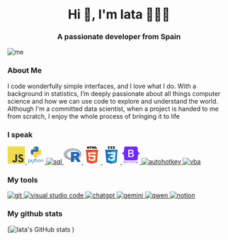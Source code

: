 <h1 align="center">Hi 👋, I'm Iata 👨🏽‍🎤</h1>
<h3 align="center">A passionate developer from Spain</h3>

![me](https://private-user-images.githubusercontent.com/202996907/497784694-adcb428e-2b82-4dd8-9d8c-0120e81e14e3.png?jwt=eyJ0eXAiOiJKV1QiLCJhbGciOiJIUzI1NiJ9.eyJpc3MiOiJnaXRodWIuY29tIiwiYXVkIjoicmF3LmdpdGh1YnVzZXJjb250ZW50LmNvbSIsImtleSI6ImtleTUiLCJleHAiOjE3NTk3NTEwNDAsIm5iZiI6MTc1OTc1MDc0MCwicGF0aCI6Ii8yMDI5OTY5MDcvNDk3Nzg0Njk0LWFkY2I0MjhlLTJiODItNGRkOC05ZDhjLTAxMjBlODFlMTRlMy5wbmc_WC1BbXotQWxnb3JpdGhtPUFXUzQtSE1BQy1TSEEyNTYmWC1BbXotQ3JlZGVudGlhbD1BS0lBVkNPRFlMU0E1M1BRSzRaQSUyRjIwMjUxMDA2JTJGdXMtZWFzdC0xJTJGczMlMkZhd3M0X3JlcXVlc3QmWC1BbXotRGF0ZT0yMDI1MTAwNlQxMTM5MDBaJlgtQW16LUV4cGlyZXM9MzAwJlgtQW16LVNpZ25hdHVyZT1jNTdiZmVkYWFjZTg1MzgyYmEyYWM1MzE3NTIzMTJmOWM4ZTdjMmI5ZjU5YmI1YzY1ZTNhMjU4MzAzYTQ5ZWEyJlgtQW16LVNpZ25lZEhlYWRlcnM9aG9zdCJ9.Nb6CrDC9c1XktrtQIyUSfbN_2Zih7J5bPVIVPh_qGg0)

### About Me

<p>I code wonderfully simple interfaces, and I love what I do. With a background in statistics, I’m deeply passionate about all things computer science and how we can use code to explore and understand the world. Although I'm a committed data scientist, when a project is handed to me from scratch, I enjoy the whole process of bringing it to life</p>

### I speak

<p align="left">
<a href="https://developer.mozilla.org/en-US/docs/Web/JavaScript" target="_blank">
<img src="https://raw.githubusercontent.com/devicons/devicon/master/icons/javascript/javascript-original.svg" alt="javascript" width="40" height="40"/>
</a>
<a href="https://www.python.org" target="_blank" rel="noreferrer">
<img src="https://raw.githubusercontent.com/devicons/devicon/master/icons/python/python-original-wordmark.svg" alt="python" width="40" height="40"/>
</a>
<a href="https://en.wikipedia.org/wiki/SQL" target="_blank" rel="noreferrer">
<img src="https://www.svgrepo.com/show/331760/sql-database-generic.svg" alt="sql" width="40" height="40"/>
</a>
<a href="https://www.r-project.org/" target="_blank" rel="noreferrer">
<img src="https://raw.githubusercontent.com/devicons/devicon/master/icons/r/r-original.svg" alt="r" width="40" height="40"/>
</a>
<a href="https://www.w3.org/html/" target="_blank">
<img src="https://raw.githubusercontent.com/devicons/devicon/master/icons/html5/html5-original-wordmark.svg" alt="html5" width="40" height="40"/>
</a>
<a href="https://www.w3schools.com/css/" target="_blank">
<img src="https://raw.githubusercontent.com/devicons/devicon/master/icons/css3/css3-original-wordmark.svg" alt="css3" width="40" height="40"/>
</a>
<a href="https://getbootstrap.com" target="_blank">
<img src="https://raw.githubusercontent.com/devicons/devicon/master/icons/bootstrap/bootstrap-plain-wordmark.svg" alt="bootstrap" width="40" height="40"/>
</a>
<a href="https://www.autohotkey.com/" target="_blank" rel="noreferrer">
<img src="https://www.svgrepo.com/show/353416/autohotkey.svg" alt="autohotkey" width="40" height="40"/>
</a>
<a href="https://learn.microsoft.com/en-us/office/vba/api/overview/" target="_blank" rel="noreferrer">
<img src="https://www.svgrepo.com/show/373589/vba.svg" alt="vba" width="40" height="40"/>
</a>
</p>


### My tools

<p align="left">
<a href="https://git-scm.com/" target="_blank">
<img src="https://www.vectorlogo.zone/logos/git-scm/git-scm-icon.svg" alt="git" width="40" height="40"/>
</a>
<a href="https://code.visualstudio.com/" target="_blank">
<img src="https://user-images.githubusercontent.com/12766483/129493491-fe6f8ccb-7d6a-4348-9212-8e06510d56b7.png" alt="visual studio code" width="40" height="40"/>
</a>
<a href="https://chat.openai.com/" target="_blank">
<img src="https://upload.wikimedia.org/wikipedia/commons/0/04/ChatGPT_logo.svg" alt="chatgpt" width="40" height="40"/>
</a>
<a href="https://gemini.google.com/" target="_blank">
<img src="https://upload.wikimedia.org/wikipedia/commons/4/4f/Google_Gemini_logo.svg" alt="gemini" width="40" height="40"/>
</a>
<a href="https://qwen.ai/" target="_blank">
<img src="https://raw.githubusercontent.com/LazyRen/ai-icons/main/qwen.svg" alt="qwen" width="40" height="40"/>
</a>
<a href="https://www.notion.so/" target="_blank">
<img src="https://www.vectorlogo.zone/logos/notionhq/notionhq-icon.svg" alt="notion" width="40" height="40"/>
</a>
</p>



### My github stats

[![Iata's GitHub stats](https://github-readme-stats.vercel.app/api?username=iata-lab&show_icons=true&theme=radical)
)
